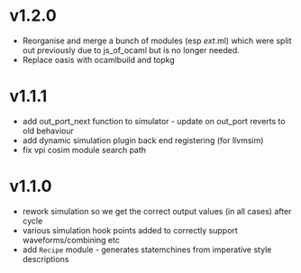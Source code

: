 # v1.2.0

* Reorganise and merge a bunch of modules (esp _ext_.ml) which were split out
  previously due to js\_of\_ocaml but is no longer needed.
* Replace oasis with ocamlbuild and topkg

# v1.1.1

* add out_port_next function to simulator - update on out_port reverts to old behaviour
* add dynamic simulation plugin back end registering (for llvmsim)
* fix vpi cosim module search path

# v1.1.0

* rework simulation so we get the correct output values (in all cases) after cycle
* various simulation hook points added to correctly support waveforms/combining etc
* add `Recipe` module - generates statemchines from imperative style descriptions
